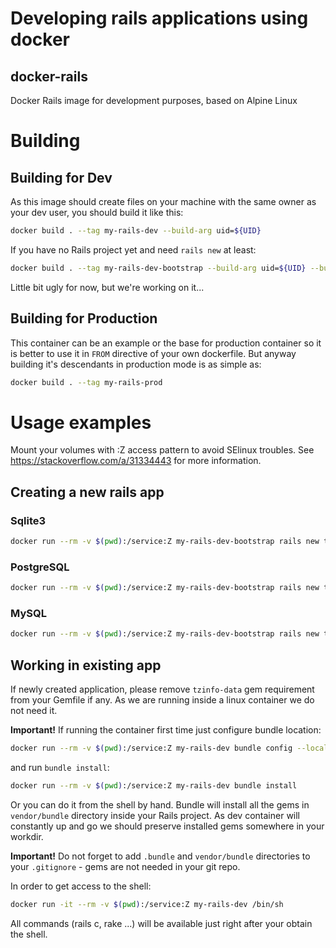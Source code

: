 # Developing rails applications using docker

## docker-rails
Docker Rails image for development purposes, based on Alpine Linux

# Building

## Building for Dev
As this image should create files on your machine with the same owner as your dev user, you should build it like this:

```bash
docker build . --tag my-rails-dev --build-arg uid=${UID}
```

If you have no Rails project yet and need `rails new` at least:
```bash
docker build . --tag my-rails-dev-bootstrap --build-arg uid=${UID} --build-arg rails_version=5.1.4
```
Little bit ugly for now, but we're working on it...

## Building for Production
This container can be an example or the base for production container so it is better to use it in `FROM` directive
of your own dockerfile. But anyway building it's descendants in production mode is as simple as:
```bash
docker build . --tag my-rails-prod
```

# Usage examples

Mount your volumes with :Z access pattern to avoid SElinux troubles.
See https://stackoverflow.com/a/31334443 for more information.

## Creating a new rails app

### Sqlite3
```bash
docker run --rm -v $(pwd):/service:Z my-rails-dev-bootstrap rails new testapp-sqlite3
```

### PostgreSQL
```bash
docker run --rm -v $(pwd):/service:Z my-rails-dev-bootstrap rails new testapp-postgresql --database postgresql
```

### MySQL
```bash
docker run --rm -v $(pwd):/service:Z my-rails-dev-bootstrap rails new testapp-mysql --database mysql
```

## Working in existing app

If newly created application, please remove `tzinfo-data` gem requirement from your Gemfile if any. As we are running
inside a linux container we do not need it.

**Important!** If running the container first time just configure bundle location:
```bash
docker run --rm -v $(pwd):/service:Z my-rails-dev bundle config --local path ./vendor/bundle
```
and run `bundle install`:
```bash
docker run --rm -v $(pwd):/service:Z my-rails-dev bundle install
```
Or you can do it from the shell by hand. Bundle will install all the gems in `vendor/bundle` directory inside your Rails
project. As dev container will constantly up and go we should preserve installed gems somewhere in your workdir.

**Important!** Do not forget to add `.bundle` and `vendor/bundle` directories to your `.gitignore` - 
gems are not needed in your git repo.

In order to get access to the shell:
```bash
docker run -it --rm -v $(pwd):/service:Z my-rails-dev /bin/sh
```
All commands (rails c, rake ...) will be available just right after your obtain the shell.


